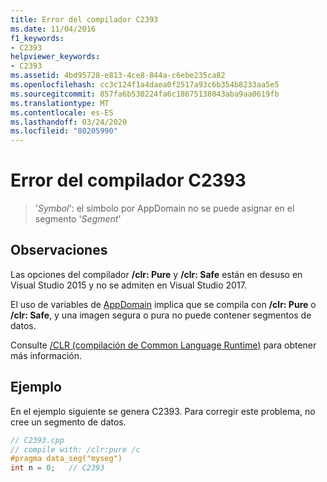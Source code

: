 ```yaml
---
title: Error del compilador C2393
ms.date: 11/04/2016
f1_keywords:
- C2393
helpviewer_keywords:
- C2393
ms.assetid: 4bd95728-e813-4ce8-844a-c6ebe235ca82
ms.openlocfilehash: cc3c124f1a4daea0f2517a93c6b354b8233aa5e5
ms.sourcegitcommit: 857fa6b530224fa6c18675138043aba9aa0619fb
ms.translationtype: MT
ms.contentlocale: es-ES
ms.lasthandoff: 03/24/2020
ms.locfileid: "80205990"
---
```

# <a name="compiler-error-c2393"></a>Error del compilador C2393

> '*Symbol*': el símbolo por AppDomain no se puede asignar en el segmento '*Segment*'

## <a name="remarks"></a>Observaciones

Las opciones del compilador **/clr: Pure** y **/clr: Safe** están en desuso en Visual Studio 2015 y no se admiten en Visual Studio 2017.

El uso de variables de [AppDomain](../../cpp/appdomain.md) implica que se compila con **/clr: Pure** o **/clr: Safe**, y una imagen segura o pura no puede contener segmentos de datos.

Consulte [/CLR (compilación de Common Language Runtime)](../../build/reference/clr-common-language-runtime-compilation.md) para obtener más información.

## <a name="example"></a>Ejemplo

En el ejemplo siguiente se genera C2393. Para corregir este problema, no cree un segmento de datos.

```cpp
// C2393.cpp
// compile with: /clr:pure /c
#pragma data_seg("myseg")
int n = 0;   // C2393
```
